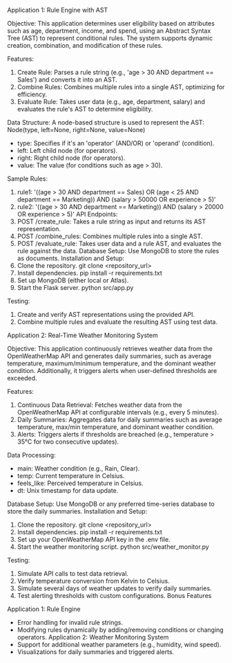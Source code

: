 Application 1: Rule Engine with AST

Objective:
This application determines user eligibility based on attributes such as age, department, income,
and spend, using an Abstract Syntax Tree (AST) to represent conditional rules. The system
supports dynamic creation, combination, and modification of these rules.

Features:
1. Create Rule: Parses a rule string (e.g., 'age > 30 AND department == Sales') and converts it into
an AST.
2. Combine Rules: Combines multiple rules into a single AST, optimizing for efficiency.
3. Evaluate Rule: Takes user data (e.g., age, department, salary) and evaluates the rule's AST to
determine eligibility.

Data Structure:
A node-based structure is used to represent the AST:
Node(type, left=None, right=None, value=None)
- type: Specifies if it's an 'operator' (AND/OR) or 'operand' (condition).
- left: Left child node (for operators).
- right: Right child node (for operators).
- value: The value (for conditions such as age > 30).

Sample Rules:
1. rule1: '((age > 30 AND department == Sales) OR (age < 25 AND department == Marketing)) AND
(salary > 50000 OR experience > 5)'
2. rule2: '((age > 30 AND department == Marketing)) AND (salary > 20000 OR experience > 5)'
API Endpoints:
1. POST /create_rule: Takes a rule string as input and returns its AST representation.
2. POST /combine_rules: Combines multiple rules into a single AST.
3. POST /evaluate_rule: Takes user data and a rule AST, and evaluates the rule against the data.
Database Setup:
Use MongoDB to store the rules as documents.
Installation and Setup:
1. Clone the repository.
 git clone <repository_url>
2. Install dependencies.
 pip install -r requirements.txt
3. Set up MongoDB (either local or Atlas).
4. Start the Flask server.
 python src/app.py

Testing:
1. Create and verify AST representations using the provided API.
2. Combine multiple rules and evaluate the resulting AST using test data.

Application 2: Real-Time Weather Monitoring System

Objective:
This application continuously retrieves weather data from the OpenWeatherMap API and generates
daily summaries, such as average temperature, maximum/minimum temperature, and the dominant
weather condition. Additionally, it triggers alerts when user-defined thresholds are exceeded.

Features:
1. Continuous Data Retrieval: Fetches weather data from the OpenWeatherMap API at configurable
intervals (e.g., every 5 minutes).
2. Daily Summaries: Aggregates data for daily summaries such as average temperature, max/min
temperature, and dominant weather condition.
3. Alerts: Triggers alerts if thresholds are breached (e.g., temperature > 35°C for two consecutive
updates).

Data Processing:
- main: Weather condition (e.g., Rain, Clear).
- temp: Current temperature in Celsius.
- feels_like: Perceived temperature in Celsius.
- dt: Unix timestamp for data update.

Database Setup:
Use MongoDB or any preferred time-series database to store the daily summaries.
Installation and Setup:
1. Clone the repository.
 git clone <repository_url>
2. Install dependencies.
 pip install -r requirements.txt
3. Set up your OpenWeatherMap API key in the .env file.
4. Start the weather monitoring script.
 python src/weather_monitor.py

Testing:
1. Simulate API calls to test data retrieval.
2. Verify temperature conversion from Kelvin to Celsius.
3. Simulate several days of weather updates to verify daily summaries.
4. Test alerting thresholds with custom configurations.
Bonus Features

Application 1: Rule Engine
- Error handling for invalid rule strings.
- Modifying rules dynamically by adding/removing conditions or changing operators.
Application 2: Weather Monitoring System
- Support for additional weather parameters (e.g., humidity, wind speed).
- Visualizations for daily summaries and triggered alerts.
